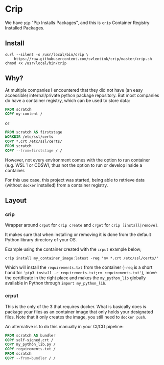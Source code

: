 # Crip

We have `pip` "Pip Installs Packages",
and this is `crip` Container Registry Installed Packages.

## Install

```shell
curl --silent -o /usr/local/bin/crip \
    https://raw.githubusercontent.com/svlentink/crip/master/crip.sh
chmod +x /usr/local/bin/crip
```

## Why?

At multiple companies I encountered that they did not have
(an easy accessible) internal/private python package repository.
But most companies do have a container registry,
which can be used to store data:

```Dockerfile
FROM scratch
COPY my-content /
```
or
```Dockerfile
FROM scratch AS firststage
WORKDIR /etc/ssl/certs
COPY *.crt /etc/ssl/certs/
FROM scratch
COPY --from=firststage / /
```

However, not every environment comes with the option to run container
(e.g. WSL 1 or CDSW),
thus not the option to run or develop inside a container.

For this use case, this project was started,
being able to retrieve data
(without `docker` installed)
from a container registry.

## Layout

### crip

Wrapper around `crput` for `crip create`
and `crget` for `crip [install|remove]`.

It makes sure that when installing or removing it is done from the default Python library directory of your OS.

Example using the container created with the `crput` example below;
```shell
crip install my_container_image:latest -req 'mv *.crt /etc/ssl/certs/'
```
Which will install the `requirements.txt` from the container
(`-req` is a short hand for
`'pip3 install -r requirements.txt;rm requirements.txt'`),
move the certificate in the right place and makes the `my_python_lib` globally available in Python through
`import my_python_lib`.


### crput

This is the only of the 3 that requires docker.
What is basically does is package your files as an container image that only holds your designated files.
Note that it only creates the image, you still need to `docker push`.

An alternative is to do this manually in your CI/CD pipeline:
```Dockerfile
FROM scratch AS bundler
COPY self-signed.crt /
COPY my_python_lib.py /
COPY requirements.txt /
FROM scratch
COPY --from=bundler / /
```

